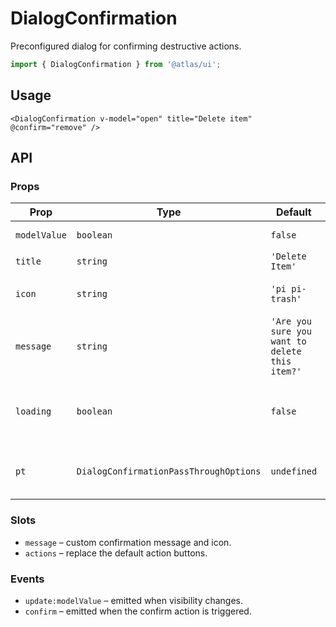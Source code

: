 # DialogConfirmation

Preconfigured dialog for confirming destructive actions.

```ts
import { DialogConfirmation } from '@atlas/ui';
```

## Usage

```vue
<DialogConfirmation v-model="open" title="Delete item" @confirm="remove" />
```

## API

### Props
| Prop | Type | Default | Description |
| ---- | ---- | ------- | ----------- |
| `modelValue` | `boolean` | `false` | Controls visibility. |
| `title` | `string` | `'Delete Item'` | Header text. |
| `icon` | `string` | `'pi pi-trash'` | Icon class for the dialog. |
| `message` | `string` | `'Are you sure you want to delete this item?'` | Confirmation message. |
| `loading` | `boolean` | `false` | Disables buttons and shows loading state. |
| `pt` | `DialogConfirmationPassThroughOptions` | `undefined` | Passthrough options for internal elements. |

### Slots
- `message` – custom confirmation message and icon.
- `actions` – replace the default action buttons.

### Events
- `update:modelValue` – emitted when visibility changes.
- `confirm` – emitted when the confirm action is triggered.
